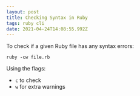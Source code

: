 ```yaml
---
layout: post
title: Checking Syntax in Ruby
tags: ruby cli
date: 2021-04-24T14:08:55.992Z
---
```


To check if a given Ruby file has any syntax errors:

```shell
ruby -cw file.rb
```

Using the flags:
- `c` to check
- `w` for extra warnings
